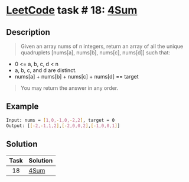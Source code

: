 # [LeetCode][leetcode] task # 18: [4Sum][task]

Description
-----------

> Given an array nums of n integers,
> return an array of all the unique quadruplets
> [nums[a], nums[b], nums[c], nums[d]] such that:
>
* 0 <= a, b, c, d < n
* a, b, c, and d are distinct.
* nums[a] + nums[b] + nums[c] + nums[d] == target
>
> You may return the answer in any order.

Example
-------

```sh
Input: nums = [1,0,-1,0,-2,2], target = 0
Output: [[-2,-1,1,2],[-2,0,0,2],[-1,0,0,1]]
```

Solution
--------

| Task | Solution         |
|:----:|:-----------------|
|  18  | [4Sum][solution] |


[leetcode]: <http://leetcode.com/>
[task]: <https://leetcode.com/problems/4sum>
[solution]: <https://github.com/wellaxis/witalis-jkit/blob/main/module/tasks/src/main/java/com/witalis/jkit/tasks/core/task/leetcode/h1/p18/option/Practice.java>

